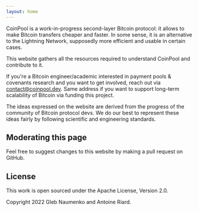 ```yaml
---
layout: home
---
```


CoinPool is a work-in-progress second-layer Bitcoin protocol: it allows to make Bitcoin transfers cheaper and faster.
In some sense, it is an alternative to the Lightning Network, supposedly more efficient and usable
in certain cases.

This website gathers all the resources required to understand CoinPool and contribute to it.

If you're a Bitcoin engineer/academic interested in payment pools & covenants research and you want to get involved, reach out via contact@coinpool.dev. Same address if you want to support long-term scalability of Bitcoin via funding this project.

The ideas expressed on the website are derived from the progress of the community of Bitcoin protocol devs. We do our best to represent these ideas fairly by following scientific and engineering standards.

## Moderating this page

Feel free to suggest changes to this website by making a pull request on GitHub.

## License

This work is open sourced under the Apache License, Version 2.0.

Copyright 2022 Gleb Naumenko and Antoine Riard.
